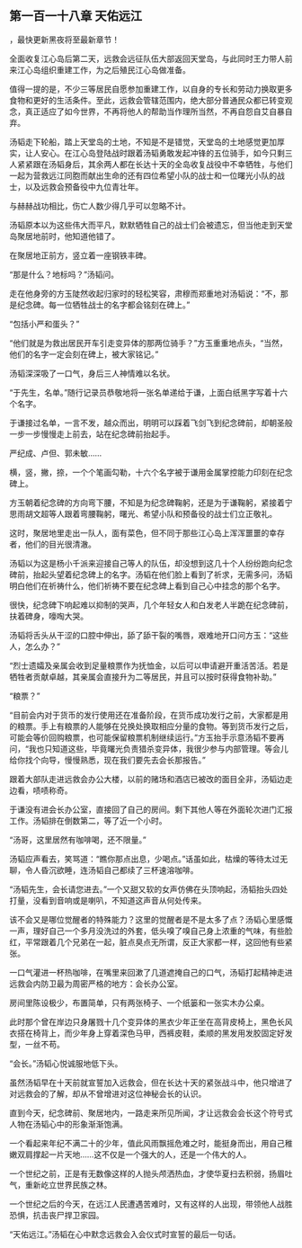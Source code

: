 ## 第一百一十八章 天佑远江
，最快更新黑夜将至最新章节！

全面收复江心岛后第二天，远救会远征队伍大部返回天堂岛，与此同时王力带人前来江心岛组织重建工作，为之后殖民江心岛做准备。

值得一提的是，不少三等居民自愿参加重建工作，以自身的专长和劳动力换取更多食物和更好的生活条件。至此，远救会管辖范围内，绝大部分普通民众都已转变观念，真正适应了如今世界，不再将他人的帮助当作理所当然，不再自怨自艾自暴自弃。

汤韬走下轮船，踏上天堂岛的土地，不知是不是错觉，天堂岛的土地感觉更加厚实，让人安心。在江心岛登陆战时跟着汤韬勇敢发起冲锋的五位骑手，如今只剩三人紧紧跟在汤韬身后，其余两人都在长达十天的全岛收复战役中不幸牺牲，与他们一起为营救远江同胞而献出生命的还有四位希望小队的战士和一位曙光小队的战士，以及远救会预备役中九位青壮年。

与赫赫战功相比，伤亡人数少得几乎可以忽略不计。

汤韬原本以为这些伟大而平凡，默默牺牲自己的战士们会被遗忘，但当他走到天堂岛聚居地前时，他知道他错了。

在聚居地正前方，竖立着一座钢铁丰碑。

“那是什么？地标吗？”汤韬问。

走在他身旁的方玉陡然收起归家时的轻松笑容，肃穆而郑重地对汤韬说：“不，那是纪念碑。每一位牺牲战士的名字都会铭刻在碑上。”

“包括小严和蛋头？”

“他们就是为救出居民开车引走变异体的那两位骑手？”方玉重重地点头，“当然，他们的名字一定会刻在碑上，被大家铭记。”

汤韬深深吸了一口气，身后三人神情难以名状。

“于先生，名单。”随行记录员恭敬地将一张名单递给于谦，上面白纸黑字写着十六个名字。

于谦接过名单，一言不发，越众而出，明明可以踩着飞剑飞到纪念碑前，却朝圣般一步一步慢慢走上前去，站在纪念碑前抬起手。

严纪成、卢但、郭未敏……

横，竖，撇，捺，一个个笔画勾勒，十六个名字被于谦用金属掌控能力印刻在纪念碑上。

方玉朝着纪念碑的方向弯下腰，不知是为纪念碑鞠躬，还是为于谦鞠躬，紧接着宁思雨胡文超等人跟着弯腰鞠躬，曙光、希望小队和预备役的战士们立正敬礼。

这时，聚居地里走出一队人，面有菜色，但不同于那些江心岛上浑浑噩噩的幸存者，他们的目光很清澈。

汤韬以为这是杨小千派来迎接自己等人的队伍，却没想到这几十个人纷纷跑向纪念碑前，抬起头望着纪念碑上的名字。汤韬在他们脸上看到了祈求，无需多问，汤韬明白他们在祈祷什么，他们祈祷不要在纪念碑上看到自己心中挂念的那个名字。

很快，纪念碑下响起难以抑制的哭声，几个年轻女人和白发老人半跪在纪念碑前，扶着碑身，嚎啕大哭。

汤韬将舌头从干涩的口腔中伸出，舔了舔干裂的嘴唇，艰难地开口问方玉：“这些人，怎么办？”

“烈士遗孀及亲属会收到足量粮票作为抚恤金，以后可以申请避开重活苦活。若是牺牲者贡献卓越，其亲属会直接升为二等居民，并且可以按时获得食物补助。”

“粮票？”

“目前会内对于货币的发行使用还在准备阶段，在货币成功发行之前，大家都是用的粮票。手上有粮票的人能够在兑换处换取相应分量的食物。等到货币发行之后，可能会等价回购粮票，也可能保留粮票机制继续运行。”方玉抬手示意汤韬不要再问，“我也只知道这些，毕竟曙光负责猎杀变异体，我很少参与内部管理。等会儿给你找个向导，慢慢熟悉，现在我们要先去会长那报告。”

跟着大部队走进远救会办公大楼，以前的赌场和酒店已被改的面目全非，汤韬边走边看，啧啧称奇。

于谦没有进会长办公室，直接回了自己的房间。剩下其他人等在外面轮次进门汇报工作。汤韬排在倒数第二，等了近一个小时。

“汤哥，这里居然有咖啡喝，还不限量。”

汤韬应声看去，笑骂道：“瞧你那点出息，少喝点。”话虽如此，枯燥的等待太过无聊，令人昏沉欲睡，连汤韬自己都续了三杯速溶咖啡。

“汤韬先生，会长请您进去。”一个又甜又软的女声仿佛在头顶响起，汤韬抬头四处打量，没看到音响或是喇叭，不知道这声音从何处传来。

该不会又是哪位觉醒者的特殊能力？这里的觉醒者是不是太多了点？汤韬心里感慨一声，理好自己一个多月没洗过的外套，低头嗅了嗅自己身上浓重的气味，有些脸红，平常跟着几个兄弟在一起，脏点臭点无所谓，反正大家都一样，这回他有些紧张。

一口气灌进一杯热咖啡，在嘴里来回漱了几道遮掩自己的口气，汤韬打起精神走进远救会内防卫最为周密严格的地方：会长办公室。

房间里陈设极少，布置简单，只有两张椅子、一个纸篓和一张实木办公桌。

此时那个曾在岸边只身屠戮十几个变异体的黑衣少年正坐在高背皮椅上，黑色长风衣搭在椅背上，而少年身上穿着深色马甲，西裤皮鞋，柔顺的黑发用发胶固定好发型，一丝不苟。

“会长。”汤韬心悦诚服地低下头。

虽然汤韬早在十天前就宣誓加入远救会，但在长达十天的紧张战斗中，他只增进了对远救会的了解，却从不曾增进对这位神秘会长的认识。

直到今天，纪念碑前、聚居地内，一路走来所见所闻，才让远救会会长这个符号式人物在汤韬心中的形象渐渐饱满。

一个看起来年纪不满二十的少年，值此风雨飘摇危难之时，能挺身而出，用自己稚嫩双肩撑起一片天地……这不仅是一个强大的人，还是一个伟大的人。

一个世纪之前，正是有无数像这样的人抛头颅洒热血，才使华夏扫去积弱，扬眉吐气，重新屹立世界民族之林。

一个世纪之后的今天，在远江人民遭遇苦难时，又有这样的人出现，带领他人战胜恐惧，抗击丧尸捍卫家园。

“天佑远江。”汤韬在心中默念远救会入会仪式时宣誓的最后一句话。

